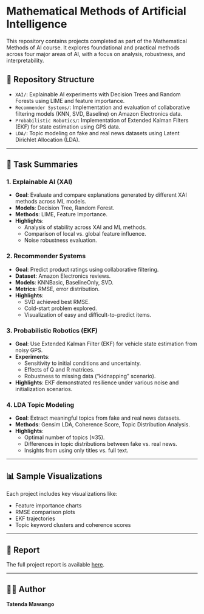 # Mathematical Methods of Artificial Intelligence

This repository contains projects completed as part of the Mathematical Methods of AI course. It explores foundational and practical methods across four major areas of AI, with a focus on analysis, robustness, and interpretability.

## 📁 Repository Structure

- `XAI/`: Explainable AI experiments with Decision Trees and Random Forests using LIME and feature importance.
- `Recommender Systems/`: Implementation and evaluation of collaborative filtering models (KNN, SVD, Baseline) on Amazon Electronics data.
- `Probabilistic Robotics/`: Implementation of Extended Kalman Filters (EKF) for state estimation using GPS data.
- `LDA/`: Topic modeling on fake and real news datasets using Latent Dirichlet Allocation (LDA).

---

## 🧠 Task Summaries

### 1. Explainable AI (XAI)
- **Goal**: Evaluate and compare explanations generated by different XAI methods across ML models.
- **Models**: Decision Tree, Random Forest.
- **Methods**: LIME, Feature Importance.
- **Highlights**:
  - Analysis of stability across XAI and ML methods.
  - Comparison of local vs. global feature influence.
  - Noise robustness evaluation.

### 2. Recommender Systems
- **Goal**: Predict product ratings using collaborative filtering.
- **Dataset**: Amazon Electronics reviews.
- **Models**: KNNBasic, BaselineOnly, SVD.
- **Metrics**: RMSE, error distribution.
- **Highlights**:
  - SVD achieved best RMSE.
  - Cold-start problem explored.
  - Visualization of easy and difficult-to-predict items.

### 3. Probabilistic Robotics (EKF)
- **Goal**: Use Extended Kalman Filter (EKF) for vehicle state estimation from noisy GPS.
- **Experiments**:
  - Sensitivity to initial conditions and uncertainty.
  - Effects of Q and R matrices.
  - Robustness to missing data (“kidnapping” scenario).
- **Highlights**: EKF demonstrated resilience under various noise and initialization scenarios.

### 4. LDA Topic Modeling
- **Goal**: Extract meaningful topics from fake and real news datasets.
- **Methods**: Gensim LDA, Coherence Score, Topic Distribution Analysis.
- **Highlights**:
  - Optimal number of topics (≈35).
  - Differences in topic distributions between fake vs. real news.
  - Insights from using only titles vs. full text.

---

## 📊 Sample Visualizations

Each project includes key visualizations like:
- Feature importance charts
- RMSE comparison plots
- EKF trajectories
- Topic keyword clusters and coherence scores

---

## 📄 Report

The full project report is available [here](./Tatenda_Mawango_Lab.pdf).

---

## 🧑‍💻 Author

**Tatenda Mawango** 

